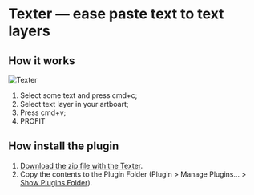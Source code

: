# Texter — ease paste text to text layers

## How it works
![Texter](/sparkline-example.png)
1. Select some text and press cmd+c;
2. Select text layer in your artboart;
3. Press cmd+v;
4. PROFIT

## How install the plugin
1. [Download the zip file with the Texter](https://github.com/Volorf/Texter/archive/master.zip).
2. Copy the contents to the Plugin Folder (Plugin > Manage Plugins... > [Show Plugins Folder](http://frolovoleg.ru/images/sketch-plugin-folder.png)).
